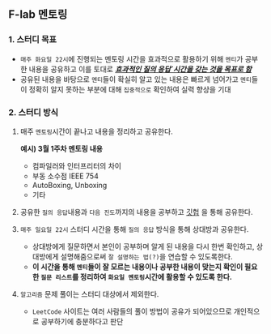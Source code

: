 ## F-lab 멘토링

### 1. 스터디 목표

- `매주 화요일 22시`에 진행되는 멘토링 시간을 효과적으로 활용하기 위해 `멘티`가 공부한 내용을 공유하고 이를 토대로 ***<u>효과적인 질의 응답`시간을 갖는 것을 목표로 함</u>***
- 공유된 내용을 바탕으로 `멘티`들이 확실히 알고 있는 내용은 빠르게 넘어가고 `멘티`들이 정확히 알지 못하는 부분에 대해 `집중적으로` 확인하여 실력 향상을 기대



### 2. 스터디 방식

1. 매주 `멘토링`시간이 끝나고  내용을 정리하고 공유한다.

   **예시) 3월 1주차 멘토링 내용**

   - 컴파일러와 인터프리터의 차이
   - 부동 소수점 IEEE 754
   - AutoBoxing, Unboxing
   - 기타

2. 공유한 `질의 응답`내용과 `다음 진도`까지의 내용을 공부하고 [깃헙](https://github.com/STUDY-HPR/study-record) 을 통해 공유한다.

3. `매주 일요일 22시` 스터디 시간을 통해  `질의 응답` 방식을 통해 상대방과 공유한다.

   - 상대방에게 질문하면서 본인이 공부하며 알게 된 내용을 다시 한번 확인하고, 상대방에게 설명해줌으로써 `잘 설명하는 법(?)`을 연습할 수 있도록한다.
   - **이 시간을 통해 `멘티`들이 잘 모르는 내용이나 공부한 내용이 맞는지 확인이 필요한 `질문 리스트`를 정리하여 `화요일 멘토링`시간에 활용할 수 있도록 한다.**

4. `알고리즘` 문제 풀이는 스터디 대상에서 제외한다.
   - `LeetCode` 사이트는 여러 사람들의 풀이 방법이 공유가 되어있으므로 개인적으로 공부하기에 충분하다고 판단
